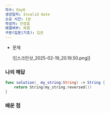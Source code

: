 ```yaml
---
차수: Day6
생성일자: Invalid date
소요 시간: 1분
작성자: 안정흠
해결여부: 해결
구분(입문|기초): 입문
---
```

- 문제
    
    ![[스크린샷_2025-02-19_20.19.50.png]]
    
      
    

### 나의 해답

```Swift
func solution(_ my_string:String) -> String {
    return String(my_string.reversed())
}
```

  

### 배운 점
